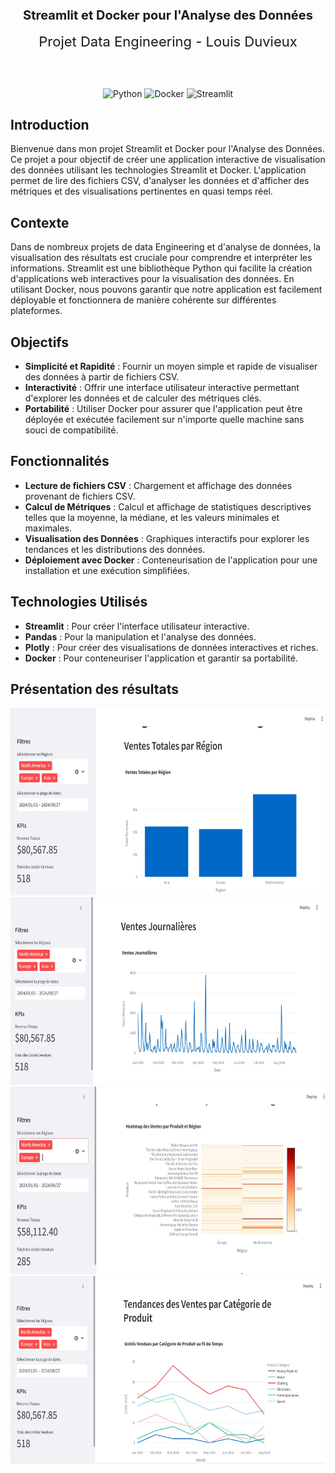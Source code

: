 <h2 align="center" style="font-size: 20px;">Streamlit et Docker pour l'Analyse des Données</h2>

<div align="center" style="font-size: 22px;">Projet Data Engineering - Louis Duvieux</div>

<br><br>

<p align="center">
  <img src="https://icon.icepanel.io/Technology/svg/Python.svg" alt="Python" height="80">
  <img src="https://icon.icepanel.io/Technology/svg/Docker.svg" alt="Docker" height="80">
  <img src="https://icon.icepanel.io/Technology/svg/Streamlit.svg" alt="Streamlit" height="80">
</p>

## Introduction

Bienvenue dans mon projet Streamlit et Docker pour l'Analyse des Données. Ce projet a pour objectif de créer une application interactive de visualisation des données utilisant les technologies Streamlit et Docker. L'application permet de lire des fichiers CSV, d'analyser les données et d'afficher des métriques et des visualisations pertinentes en quasi temps réel.

## Contexte

Dans de nombreux projets de data Engineering et d'analyse de données, la visualisation des résultats est cruciale pour comprendre et interpréter les informations. Streamlit est une bibliothèque Python qui facilite la création d'applications web interactives pour la visualisation des données. En utilisant Docker, nous pouvons garantir que notre application est facilement déployable et fonctionnera de manière cohérente sur différentes plateformes.

## Objectifs

- **Simplicité et Rapidité** : Fournir un moyen simple et rapide de visualiser des données à partir de fichiers CSV.
- **Interactivité** : Offrir une interface utilisateur interactive permettant d'explorer les données et de calculer des métriques clés.
- **Portabilité** : Utiliser Docker pour assurer que l'application peut être déployée et exécutée facilement sur n'importe quelle machine sans souci de compatibilité.

## Fonctionnalités 

- **Lecture de fichiers CSV** : Chargement et affichage des données provenant de fichiers CSV.
- **Calcul de Métriques** : Calcul et affichage de statistiques descriptives telles que la moyenne, la médiane, et les valeurs minimales et maximales.
- **Visualisation des Données** : Graphiques interactifs pour explorer les tendances et les distributions des données.
- **Déploiement avec Docker** : Conteneurisation de l'application pour une installation et une exécution simplifiées.

## Technologies Utilisés

- **Streamlit** : Pour créer l'interface utilisateur interactive.
- **Pandas** : Pour la manipulation et l'analyse des données.
- **Plotly** : Pour créer des visualisations de données interactives et riches.
- **Docker** : Pour conteneuriser l'application et garantir sa portabilité.

## Présentation des résultats

<p align="center">
  <img src="Capture d’écran 2024-09-16 231732.jpg" alt="résultat_1" height="300">
  <img src="Capture d’écran 2024-09-16 231819.jpg" alt="résultat_2" height="300">
  <img src="Capture d’écran 2024-09-16 231954.jpg" alt="résultat_3" height="300">
  <img src="Capture d’écran 2024-09-16 232051.jpg" alt="résultat_4" height="300">
</p>
